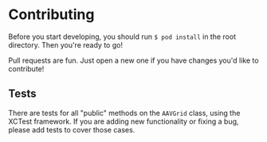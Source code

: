 Contributing
============

Before you start developing, you should run `$ pod install` in the root directory. Then you're ready to go!

Pull requests are fun. Just open a new one if you have changes you'd like to contribute!


Tests
-----

There are tests for all "public" methods on the `AAVGrid` class, using the XCTest framework. If you are adding new functionality or fixing a bug, please add tests to cover those cases.

